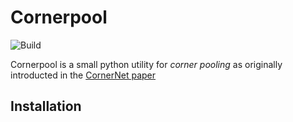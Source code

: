 # Cornerpool

![Build](https://github.com/bishwarup307/cornerpool/workflows/Build/badge.svg)

Cornerpool is a small python utility for *corner pooling* as originally introducted in the [CornerNet paper](https://arxiv.org/abs/1808.01244)

## Installation

